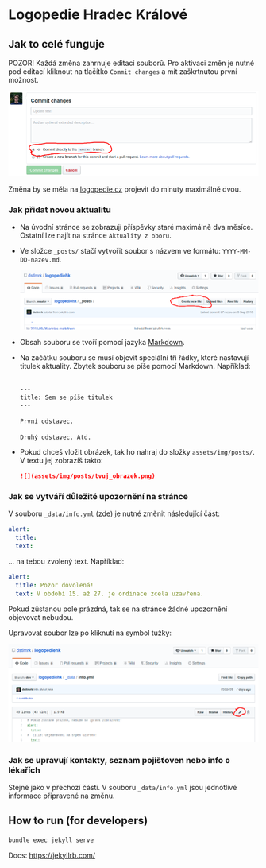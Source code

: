 # Logopedie Hradec Králové

## Jak to celé funguje

POZOR! Každá změna zahrnuje editaci souborů. Pro aktivaci změn je nutné
pod editací kliknout na tlačítko `Commit changes` a mít zaškrtnutou první možnost.

![](tutorial/commit.png)

Změna by se měla na [logopedie.cz](www.logopedie.cz) projevit do minuty maximálně dvou.

### Jak přidat novou aktualitu

- Na úvodní stránce se zobrazují příspěvky staré maximálně dva měsíce. Ostatní lze najít
  na stránce `Aktuality z oboru`.

- Ve složce `_posts/` stačí vytvořit soubor
  s názvem ve formátu: `YYYY-MM-DD-nazev.md`.

  ![](tutorial/create_file.png)

- Obsah souboru se tvoří pomocí jazyka
  [Markdown](https://github.com/adam-p/markdown-here/wiki/Markdown-Cheatsheet).

- Na začátku souboru se musí objevit speciální tři řádky, které nastavují titulek aktuality.
  Zbytek souboru se píše pomocí Markdown. Například:
  ```

  ---
  title: Sem se píše titulek
  ---

  První odstavec.

  Druhý odstavec. Atd.
  ```

- Pokud chceš vložit obrázek, tak ho nahraj do složky `assets/img/posts/`.
  V textu jej zobrazíš takto:
  ```markdown
  ![](assets/img/posts/tvuj_obrazek.png)
  ```

### Jak se vytváří důležité upozornění na stránce

V souboru `_data/info.yml` ([zde](https://github.com/dstlmrk/logopediehk/blob/master/_data/info.yml))
je nutné změnit následující část:

```yaml
alert:
  title:
  text:
```

... na tebou zvolený text. Například:

```yaml
alert:
  title: Pozor dovolená!
  text: V období 15. až 27. je ordinace zcela uzavřena.
```

Pokud zůstanou pole prázdná, tak se na stránce žádné upozornění objevovat nebudou.

Upravovat soubor lze po kliknutí na symbol tužky:

![](tutorial/edit_file.png)

### Jak se upravují kontakty, seznam pojišťoven nebo info o lékařích

Stejně jako v přechozí části. V souboru `_data/info.yml` jsou jednotlivé
informace připravené na změnu.

## How to run (for developers)

```bash
bundle exec jekyll serve
```

Docs: https://jekyllrb.com/
